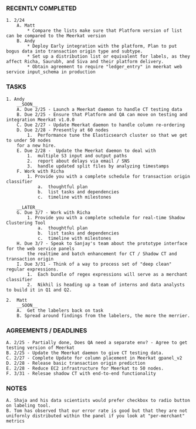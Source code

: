 ### RECENTLY COMPLETED
	1. 2/24
		A. Matt
			* Compare the lists make sure that Platform version of list can be compared to the Meerkat version
		B. Andy
			* Deploy Early integration with the platform, Plan to put bogus data into transaction origin type and subtype.
			* Set up a distribution list or equivalent for labels, as they affect Richa, Saurubh, and Siva and their platform delivery.
			* Obtain agreement to require "ledger_entry" in meerkat web service input_schema in production

### TASKS
	1. Andy
		__SOON__
		A. Due 2/25 - Launch a Meerkat daemon to handle CT testing data
		B. Due 2/25 - Ensure that Platform and QA can move on testing and integration Meerkat v1.0.0
		C. Due 2/27 - Update Meerkat daemon to handle column re-ordering
		D. Due 2/28 - Presently at 60 nodes
			1.  Performance tune the Elasticsearch cluster so that we get to under 50 nodes
		for a new hire.
		E. Due 2/28 -  Update the Meerkat daemon to deal with
			1.  multiple S3 input and output paths
			2.  report about delays via email / SNS
			3.  handle updated split files by analyzing timestamps
		F. Work with Richa
			1. Provide you with a complete schedule for transaction origin classifier
				a.  thoughtful plan
				b.  list tasks and dependencies
				c.  timeline with milestones

		__LATER__
		G. Due 3/7 - Work with Richa
			1. Provide you with a complete schedule for real-time Shadow Clustering Tool
				a.  thoughtful plan
				b.  list tasks and dependencies
				c.  timeline with milestones
		H. Due 3/7 - Speak to Sanjay's team about the prototype interface for the web service panels
			the realtime and batch enhancement for CT / Shadow CT and transaction origin
		I. Due 3/31 - Think of a way to process set of "deep clean" regular expressions.
			1.  Each bundle of regex expressions will serve as a merchant classifier
			2.  Nikhil is heading up a team of interns and data analysts to build it in Q1 and Q2.

	2.  Matt
		__SOON__
		A.  Get the labelers back on task
		B. Spread around findings from the labelers, the more the merrier.

### AGREEMENTS / DEADLINES
	A. 2/25 - Partially done, Does QA need a separate env? - Agree to get testing version of Meerkat
	B. 2/25 - Update the Meerkat daemon to give CT testing data.
	C. 2/27 - Complete Update for column placement in Meerkat gpanel_v2
	D. 2/28 - Release basic transaction origin prediction
	E. 2/28 - Reduce EC2 infrastructure for Meerkat to 50 nodes.
	F. 3/31 - Relesae shadow CT with end-to-end functionality

### NOTES
	A. Shaja and his data scientists would prefer checkbox to radio button on labeling tool.
	B. Tom has observed that our error rate is good but that they are not unifornly distributed within the panel if you look at "per-merchant" metrics

